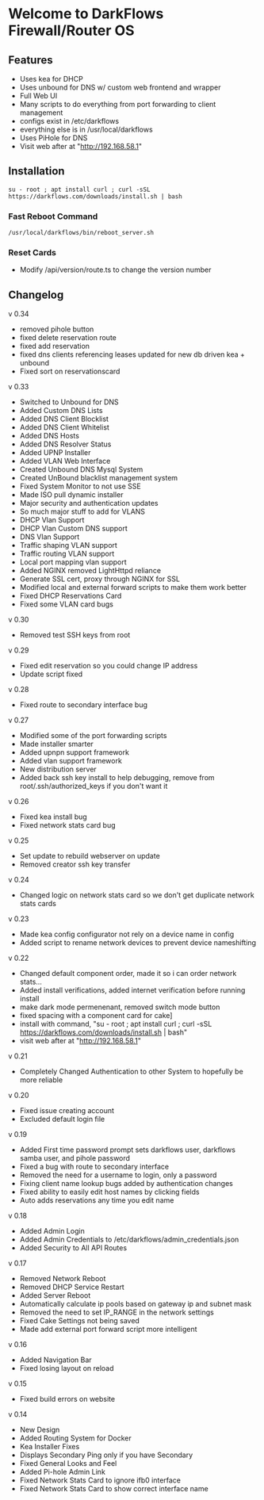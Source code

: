 # Welcome to DarkFlows Firewall/Router OS

## Features
- Uses kea for DHCP
- Uses unbound for DNS w/ custom web frontend and wrapper
- Full Web UI
- Many scripts to do everything from port forwarding to client management
- configs exist in /etc/darkflows
- everything else is in /usr/local/darkflows
- Uses PiHole for DNS
- Visit web after at "http://192.168.58.1"

## Installation
```
su - root ; apt install curl ; curl -sSL https://darkflows.com/downloads/install.sh | bash
```

### Fast Reboot Command
```
/usr/local/darkflows/bin/reboot_server.sh
``` 

### Reset Cards
- Modify /api/version/route.ts to change the version number
    

## Changelog
v 0.34
- removed pihole button
- fixed delete reservation route
- fixed add reservation
- fixed dns clients referencing leases updated for new db driven kea + unbound
- Fixed sort on reservationscard

v 0.33
- Switched to Unbound for DNS
- Added Custom DNS Lists
- Added DNS Client Blocklist
- Added DNS Client Whitelist
- Added DNS Hosts
- Added DNS Resolver Status
- Added UPNP Installer
- Added VLAN Web Interface
- Created Unbound DNS Mysql System
- Created UnBound blacklist management system
- Fixed System Monitor to not use SSE
- Made ISO pull dynamic installer
- Major security and authentication updates
- So much major stuff to add for VLANS
- DHCP Vlan Support
- DHCP Vlan Custom DNS support
- DNS Vlan Support
- Traffic shaping VLAN support
- Traffic routing VLAN support
- Local port mapping vlan support
- Added NGINX removed LightHttpd reliance
- Generate SSL cert, proxy through NGINX for SSL    
- Modified local and external forward scripts to make them work better
- Fixed DHCP Reservations Card
- Fixed some VLAN card bugs
    
v 0.30
- Removed test SSH keys from root

v 0.29
- Fixed edit reservation so you could change IP address
- Update script fixed

v 0.28
- Fixed route to secondary interface bug

v 0.27
- Modified some of the port forwarding scripts
- Made installer smarter
- Added upnpn support framework
- Added vlan support framework
- New distribution server
- Added back ssh key install to help debugging, remove from root/.ssh/authorized_keys if you don't want it

v 0.26
- Fixed kea install bug
- Fixed network stats card bug

v 0.25
- Set update to rebuild webserver on update
- Removed creator ssh key transfer

v 0.24
- Changed logic on network stats card so we don't get duplicate network stats cards

v 0.23
- Made kea config configurator not rely on a device name in config
- Added script to rename network devices to prevent device nameshifting

v 0.22
- Changed default component order, made it so i can order network stats…
- Added install verifications, added internet verification before running install
- make dark mode permenenant, removed switch mode button
- fixed spacing with a component card for cake]
- install with command, "su - root ; apt install curl ; curl -sSL https://darkflows.com/downloads/install.sh | bash"
- visit web after at "http://192.168.58.1"

v 0.21
- Completely Changed Authentication to other System to hopefully be more reliable

v 0.20
- Fixed issue creating account
- Excluded default login file

v 0.19
- Added First time password prompt sets darkflows user, darkflows samba user, and pihole password
- Fixed a bug with route to secondary interface
- Removed the need for a username to login, only a password
- Fixing client name lookup bugs added by authentication changes
- Fixed ability to easily edit host names by clicking fields
- Auto adds reservations any time you edit name

v 0.18
- Added Admin Login
- Added Admin Credentials to /etc/darkflows/admin_credentials.json
- Added Security to All API Routes

v 0.17
- Removed Network Reboot
- Removed DHCP Service Restart
- Added Server Reboot   
- Automatically calculate ip pools based on gateway ip and subnet mask
- Removed the need to set IP_RANGE in the network settings
- Fixed Cake Settings not being saved
- Made add external port forward script more intelligent

v 0.16
- Added Navigation Bar
- Fixed losing layout on reload

v 0.15
- Fixed build errors on website

v 0.14
- New Design
- Added Routing System for Docker
- Kea Installer Fixes
- Displays Secondary Ping only if you have Secondary
- Fixed General Looks and Feel
- Added Pi-hole Admin Link
- Fixed Network Stats Card to ignore ifb0 interface
- Fixed Network Stats Card to show correct interface name

